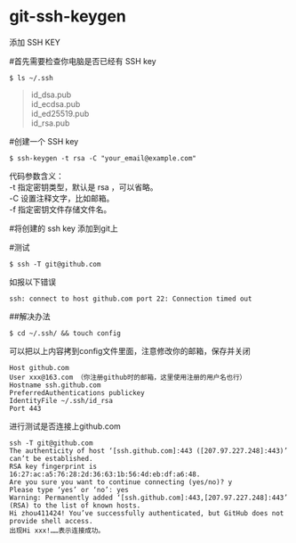 # git-ssh-keygen
添加 SSH KEY

#首先需要检查你电脑是否已经有 SSH key     
```
$ ls ~/.ssh
```
>id_dsa.pub   
>id_ecdsa.pub   
>id_ed25519.pub    
>id_rsa.pub    

#创建一个 SSH key
```
$ ssh-keygen -t rsa -C "your_email@example.com"
```  
代码参数含义：       
-t 指定密钥类型，默认是 rsa ，可以省略。          
-C 设置注释文字，比如邮箱。            
-f 指定密钥文件存储文件名。     

#将创建的 ssh key 添加到git上       

#测试
```
$ ssh -T git@github.com
```
如报以下错误      
```
ssh: connect to host github.com port 22: Connection timed out
```
##解决办法
```
$ cd ~/.ssh/ && touch config
```

可以把以上内容拷到config文件里面，注意修改你的邮箱，保存并关闭

```
Host github.com
User xxx@163.com （你注册github时的邮箱，这里使用注册的用户名也行）
Hostname ssh.github.com
PreferredAuthentications publickey
IdentityFile ~/.ssh/id_rsa
Port 443
```
进行测试是否连接上github.com 
```
ssh -T git@github.com
The authenticity of host ‘[ssh.github.com]:443 ([207.97.227.248]:443)’ can’t be established.
RSA key fingerprint is 16:27:ac:a5:76:28:2d:36:63:1b:56:4d:eb:df:a6:48.
Are you sure you want to continue connecting (yes/no)? y
Please type ‘yes’ or ‘no’: yes
Warning: Permanently added ‘[ssh.github.com]:443,[207.97.227.248]:443’ (RSA) to the list of known hosts.
Hi zhou411424! You’ve successfully authenticated, but GitHub does not provide shell access.
出现Hi xxx!……表示连接成功。
```

